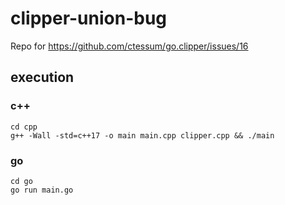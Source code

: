 # clipper-union-bug
Repo for https://github.com/ctessum/go.clipper/issues/16

## execution 

### c++

```shell
cd cpp
g++ -Wall -std=c++17 -o main main.cpp clipper.cpp && ./main
```

### go

```shell
cd go
go run main.go
```